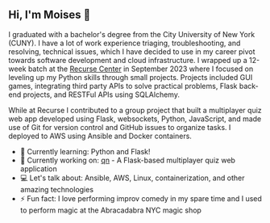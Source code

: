 ## Hi, I'm Moises 👋

I graduated with a bachelor's degree from the City University of New York (CUNY). I have a lot of work experience triaging, troubleshooting, and resolving, technical issues, which I have decided to use in my career pivot towards software development and cloud infrastructure. I wrapped up a 12-week batch at the [Recurse Center](https://www.recurse.com/) in September 2023 where I focused on leveling up my Python skills through small projects. Projects included GUI games, integrating third party APIs to solve practical problems, Flask back-end projects, and RESTFul APIs using SQLAlchemy.

While at Recurse I contributed to a group project that built a multiplayer quiz web app developed using Flask, websockets, Python, JavaScript, and made use of Git for version control and GitHub issues to organize tasks. I deployed to AWS using Ansible and Docker containers.

- 🌱 Currently learning: Python and Flask!
- 🔨 Currently working on: [qn](https://github.com/christopher-ga/recurse-quiz-app) - A Flask-based multiplayer quiz web application
- 💻 Let's talk about: Ansible, AWS, Linux, containerization, and other amazing technologies
- ⚡ Fun fact: I love performing improv comedy in my spare time and I used to perform magic at the Abracadabra NYC magic shop
